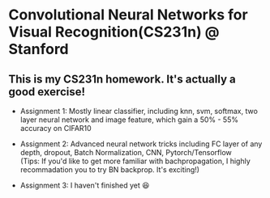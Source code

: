 # Convolutional Neural Networks for Visual Recognition(CS231n) @ Stanford
## This is my CS231n homework. It's actually a good exercise!
- Assignment 1: Mostly linear classifier, including knn, svm, softmax, two layer neural network and image feature, which gain a 50% - 55% accuracy on CIFAR10

- Assignment 2: Advanced neural network tricks including FC layer of any depth, dropout, Batch Normalization, CNN, Pytorch/Tensorflow 
<br>(Tips: If you'd like to get more familiar with bachpropagation, I highly recommadation you to try BN backprop. It's exciting!) 

- Assignment 3: I haven't finished yet :laughing:
